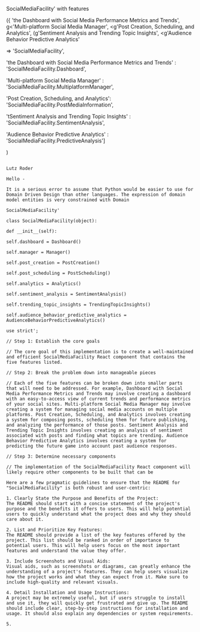 SocialMediaFacility' with features

({
'the Dashboard with Social Media Performance Metrics and Trends',
g<'Multi-platform Social Media Manager',
<g'Post Creation, Scheduling, and Analytics',
(g'Sentiment Analysis and Trending Topic Insights',
<g'Audience Behavior Predictive Analytics' 

=> 'SocialMediaFacility',

'the Dashboard with Social Media Performance Metrics and Trends' : 'SocialMediaFacility.Dashboard',

'Multi-platform Social Media Manager' : 'SocialMediaFacility.MultiplatformManager',

'Post Creation, Scheduling, and Analytics': 'SocialMediaFacility.PostMediaInformation',

'tSentiment Analysis and Trending Topic Insights' : 'SocialMediaFacility.SentimentAnalysis',

'Audience Behavior Predictive Analytics' : 'SocialMediaFacility.PredictiveAnalysis']

)

```

Lutz Roder

Hello -

It is a serious error to assume that Python would be easier to use for Domain Driven Design than other languages. The expression of domain model entities is very constrained with Domain

SocialMediaFacility'

class SocialMediaFacility(object):

def __init__(self):

self.dashboard = Dashboard()

self.manager = Manager()

self.post_creation = PostCreation()

self.post_scheduling = PostScheduling()

self.analytics = Analytics()

self.sentiment_analysis = SentimentAnalysis()

self.trending_topic_insights = TrendingTopicInsights()

self.audience_behavior_predictive_analytics = AudienceBehaviorPredictiveAnalytics()

use strict';

// Step 1: Establish the core goals

// The core goal of this implementation is to create a well-maintained and efficient SocialMediaFacility React component that contains the five features listed. 

// Step 2: Break the problem down into manageable pieces

// Each of the five features can be broken down into smaller parts that will need to be addressed. For example, Dashboard with Social Media Performance Metrics and Trends may involve creating a dashboard with an easy-to-access view of current trends and performance metrics of your social sites. Multi-platform Social Media Manager may involve creating a system for managing social media accounts on multiple platforms. Post Creation, Scheduling, and Analytics involves creating a system for composing posts, scheduling them for future publishing, and analyzing the performance of those posts. Sentiment Analysis and Trending Topic Insights involves creating an analysis of sentiment associated with posts and finding what topics are trending. Audience Behavior Predictive Analytics involves creating a system for predicting the future game into account past audience responses.

// Step 3: Determine necessary components

// The implementation of the SocialMediaFacility React component will likely require other components to be built that can be

Here are a few pragmatic guidelines to ensure that the README for "SocialMediaFacility" is both robust and user-centric:

1. Clearly State the Purpose and Benefits of the Project:
The README should start with a concise statement of the project's purpose and the benefits it offers to users. This will help potential users to quickly understand what the project does and why they should care about it.

2. List and Prioritize Key Features:
The README should provide a list of the key features offered by the project. This list should be ranked in order of importance to potential users. This will help users focus on the most important features and understand the value they offer.

3. Include Screenshots and Visual Aids:
Visual aids, such as screenshots or diagrams, can greatly enhance the understanding of a project's features. They can help users visualize how the project works and what they can expect from it. Make sure to include high-quality and relevant visuals.

4. Detail Installation and Usage Instructions:
A project may be extremely useful, but if users struggle to install and use it, they will quickly get frustrated and give up. The README should include clear, step-by-step instructions for installation and usage. It should also explain any dependencies or system requirements.

5.